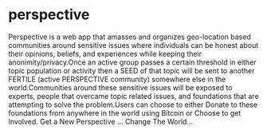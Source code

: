 # perspective
Perspective is a web app that amasses and organizes geo-location based communities around sensitive issues where individuals can be honest about their opinions, beliefs, and experiences while keeping their anonimity/privacy.Once an active group passes a certain threshold in either topic population or activity then a SEED of that topic will be sent to another FERTILE (active PERSPECTIVE community) somewhere else in the world.Communities around these sensitive issues will be exposed to  experts, people that overcame topic related issues, and foundations that are attempting to solve the problem.Users can choose to either Donate to these foundations from anywhere in the world using Bitcoin or Choose to get Involved. Get a New Perspective ... Change The World...
